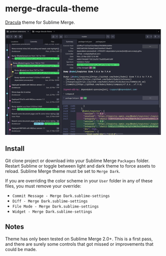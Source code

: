 # merge-dracula-theme

[Dracula](https://draculatheme.com/) theme for Sublime Merge.

![Sublime Merge](./sublime_merge.png)

## Install

Git clone project or download into your Sublime Merge `Packages` folder. Restart Sublime or toggle between light and
dark theme to force assets to reload. Sublime Merge theme must be set to `Merge Dark`.

If you are overriding the color scheme in your `User` folder in any of these files, you must remove your override:

- `Commit Message - Merge Dark.sublime-settings`
- `Diff - Merge Dark.sublime-settings`
- `File Mode - Merge Dark.sublime-settings`
- `Widget - Merge Dark.sublime-settings`

## Notes

Theme has only been tested on Sublime Merge 2.0+. This is a first pass, and there are surely some controls that got
missed or improvements that could be made.
